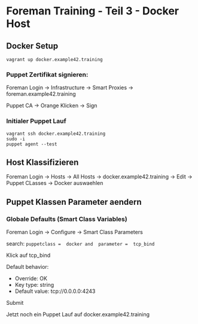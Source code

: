 # Foreman Training - Teil 3 - Docker Host

## Docker Setup

    vagrant up docker.example42.training

### Puppet Zertifikat signieren:

Foreman Login -> Infrastructure -> Smart Proxies -> foreman.example42.training

Puppet CA -> Orange Klicken -> Sign

### Initialer Puppet Lauf

    vagrant ssh docker.example42.training
    sudo -i
    puppet agent --test 

## Host Klassifizieren

Foreman Login -> Hosts -> All Hosts -> docker.example42.training -> Edit -> Puppet CLasses -> Docker auswaehlen

## Puppet Klassen Parameter aendern

### Globale Defaults (Smart Class Variables)

Foreman Login -> Configure -> Smart Class Parameters

search:  ```puppetclass =  docker and  parameter =  tcp_bind```

Klick auf tcp_bind

Default behavior:
-  Override: OK
-  Key type: string
-  Default value: tcp://0.0.0.0:4243

Submit

Jetzt noch ein Puppet Lauf auf docker.example42.training

